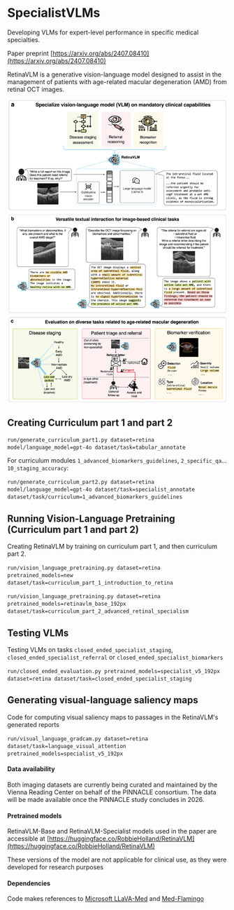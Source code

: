 # SpecialistVLMs
Developing VLMs for expert-level performance in specific medical specialties.

Paper preprint [https://arxiv.org/abs/2407.08410](https://arxiv.org/abs/2407.08410)

RetinaVLM is a generative vision-language model designed to assist in the management of patients with age-related macular degeneration (AMD) from retinal OCT images.

![Figure 1](Figure_1.jpg)

## Creating Curriculum part 1 and part 2

`run/generate_curriculum_part1.py dataset=retina model/language_model=gpt-4o dataset/task=tabular_annotate `

For curriculum modules `1_advanced_biomarkers_guidelines`, `2_specific_qa`... `10_staging_accuracy`:

`run/generate_curriculum_part2.py dataset=retina model/language_model=gpt-4o dataset/task=specialist_annotate dataset/task/curriculum=1_advanced_biomarkers_guidelines`

## Running Vision-Language Pretraining (Curriculum part 1 and part 2)

Creating RetinaVLM by training on curriculum part 1, and then curriculum part 2.

`run/vision_language_pretraining.py dataset=retina pretrained_models=new dataset/task=curriculum_part_1_introduction_to_retina`

`run/vision_language_pretraining.py dataset=retina pretrained_models=retinavlm_base_192px dataset/task=curriculum_part_2_advanced_retinal_specialism`

## Testing VLMs

Testing VLMs on tasks `closed_ended_specialist_staging`, `closed_ended_specialist_referral` or `closed_ended_specialist_biomarkers`

`run/closed_ended_evaluation.py pretrained_models=specialist_v5_192px dataset=retina dataset/task=closed_ended_specialist_staging`

## Generating visual-language saliency maps

Code for computing visual saliency maps to passages in the RetinaVLM's generated reports

`run/visual_language_gradcam.py dataset=retina dataset/task=language_visual_attention pretrained_models=specialist_v5_192px`

#### Data availability

Both imaging datasets are currently being curated and maintained by the Vienna Reading Center on behalf of the PINNACLE consortium. The data will be made available once the PINNACLE study concludes in 2026.

#### Pretrained models

RetinaVLM-Base and RetinaVLM-Specialist models used in the paper are accessible at [https://huggingface.co/RobbieHolland/RetinaVLM](https://huggingface.co/RobbieHolland/RetinaVLM)

These versions of the model are not applicable for clinical use, as they were developed for research purposes

#### Dependencies

Code makes references to [Microsoft LLaVA-Med](https://github.com/microsoft/LLaVA-Med) and [Med-Flamingo](https://github.com/snap-stanford/med-flamingo)